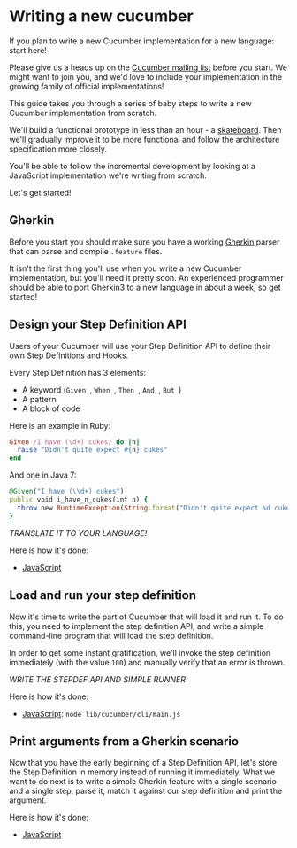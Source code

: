 # Writing a new cucumber

If you plan to write a new Cucumber implementation for a new language: start here! 

Please give us a heads up on the [Cucumber mailing list](cukes@googlegroups.com) 
before you start. We might want to join you, and we'd love to include your 
implementation in the growing family of official implementations!

This guide takes you through a series of baby steps to write a new Cucumber 
implementation from scratch.

We'll build a functional prototype in less than an hour - a
[skateboard](http://www.cantabilesoftware.com/blog/posts/12/Minimally-Viable-Cantabile-3). 
Then we'll gradually improve it to be more functional and follow the 
architecture specification more closely.

You'll be able to follow the incremental development by looking at a JavaScript 
implementation we're writing from scratch.

Let's get started!

## Gherkin

Before you start you should make sure you have a working [Gherkin](#)
parser that can parse and compile `.feature` files.

It isn't the first thing you'll use when you write a new Cucumber 
implementation,  but you'll need it pretty soon. An experienced programmer 
should be able to port Gherkin3 to a new language in about a week, so get 
started!

## Design your Step Definition API

Users of your Cucumber will use your Step Definition API to define their own
Step Definitions and Hooks.

Every Step Definition has 3 elements:

* A keyword (`Given `, `When `, `Then `, `And `, `But `)
* A pattern
* A block of code

Here is an example in Ruby:

```ruby
Given /I have (\d+) cukes/ do |n|
  raise "Didn't quite expect #{n} cukes"
end
```

And one in Java 7:

```ruby
@Given("I have (\\d+) cukes")
public void i_have_n_cukes(int n) {
  throw new RuntimeException(String.format("Didn't quite expect %d cukes", n));
}
```


*TRANSLATE IT TO YOUR LANGUAGE!*

Here is how it's done:

* [JavaScript](1d75ca2123ae44154e9e80f40b4746c87bfc0486)

## Load and run your step definition

Now it's time to write the part of Cucumber that will load it and run it.
To do this, you need to implement the step definition API, and write a simple
command-line program that will load the step definition.

In order to get some instant gratification, we'll invoke the step definition
immediately (with the value `100`) and manually verify that an error is thrown.

*WRITE THE STEPDEF API AND SIMPLE RUNNER*

Here is how it's done:

* [JavaScript](8b296ef98d0a6b90beb7e2b23cab7802fd4f6df4): `node lib/cucumber/cli/main.js`

## Print arguments from a Gherkin scenario

Now that you have the early beginning of a Step Definition API,
let's store the Step Definition in memory instead of running it
immediately. What we want to do next is to write a simple
Gherkin feature with a single scenario and a single step, parse it,
match it against our step definition and print the argument.

Here is how it's done:

* [JavaScript](a183114b026fd30db22aaf7f73421f32e169a0cd)
